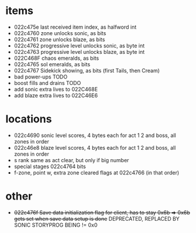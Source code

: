 # items
- 022c475e last received item index, as halfword int
- 022c4760 zone unlocks sonic, as bits
- 022c4761 zone unlocks blaze, as bits
- 022c4762 progressive level unlocks sonic, as byte int
- 022c4763 progressive level unlocks blaze, as byte int
- 022C468F chaos emeralds, as bits
- 022c4765 sol emeralds, as bits
- 022c4767 Sidekick showing, as bits (first Tails, then Cream)
- bad power-ups TODO
- boost fills and drains TODO
- add sonic extra lives to 022C468E
- add blaze extra lives to 022C46E6

# locations
- 022c4690 sonic level scores, 4 bytes each for act 1 2 and boss, all zones in order
- 022c46e8 blaze level scores, 4 bytes each for act 1 2 and boss, all zones in order
- s rank same as act clear, but only if big number
- special stages 022c4764 bits
- f-zone, point w, extra zone cleared flags at 022c4766 (in that order)

# other
- ~~022c476f Save data initialization flag for client, has to stay 0x6b => 0x6b gets set when save data setup is done~~ DEPRECATED, REPLACED BY SONIC STORYPROG BEING != 0x0
